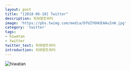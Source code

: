 ```yaml
---
layout: post
title: "[2018-06-10] Twitter"
description: 히와땅트위터
image: 'https://pbs.twimg.com/media/DfUZY6HUEAAuInW.jpg'
category: 'twitter'
tags:
- hiwatan
- twitter
twitter_text: 히와땅트위터
introduction: 히와땅트위터
---
```

![hiwatan](https://pbs.twimg.com/media/DfUZZRQVAAARkUP.jpg)
